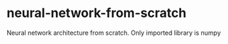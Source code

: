 # neural-network-from-scratch
Neural network architecture from scratch. Only imported library is numpy
